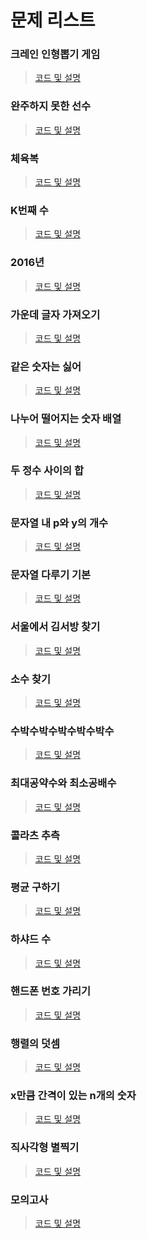 # 문제 리스트

### 크레인 인형뽑기 게임
> [코드 및 설명](https://github.com/ryusehui/algorithm/blob/master/programmers/level1/code/%ED%81%AC%EB%A0%88%EC%9D%B8%EC%9D%B8%ED%98%95%EB%BD%91%EA%B8%B0%EA%B2%8C%EC%9E%84.md)
### 완주하지 못한 선수
> [코드 및 설명](https://github.com/ryusehui/algorithm/blob/master/programmers/level1/code/%EC%99%84%EC%A3%BC%ED%95%98%EC%A7%80%EB%AA%BB%ED%95%9C%EC%84%A0%EC%88%98.md)
### 체육복
> [코드 및 설명](https://github.com/ryusehui/algorithm/blob/master/programmers/level1/code/%EC%B2%B4%EC%9C%A1%EB%B3%B5.md)
### K번째 수
> [코드 및 설명](https://github.com/ryusehui/algorithm/blob/master/programmers/level1/code/K%EB%B2%88%EC%A7%B8%EC%88%98.md)
### 2016년
> [코드 및 설명](https://github.com/ryusehui/algorithm/blob/master/programmers/level1/code/2016%EB%85%84.md)
### 가운데 글자 가져오기
> [코드 및 설명](https://github.com/ryusehui/algorithm/blob/master/programmers/level1/code/%EA%B0%80%EC%9A%B4%EB%8D%B0%EA%B8%80%EC%9E%90%EA%B0%80%EC%A0%B8%EC%98%A4%EA%B8%B0.md)
### 같은 숫자는 싫어
> [코드 및 설명](https://github.com/ryusehui/algorithm/blob/master/programmers/level1/code/%EA%B0%99%EC%9D%80%EC%88%AB%EC%9E%90%EB%8A%94%EC%8B%AB%EC%96%B4.md)
### 나누어 떨어지는 숫자 배열
> [코드 및 설명](https://github.com/ryusehui/algorithm/blob/master/programmers/level1/code/%EB%82%98%EB%88%84%EC%96%B4%EB%96%A8%EC%96%B4%EC%A7%80%EB%8A%94%EC%88%AB%EC%9E%90%EB%B0%B0%EC%97%B4.md)
### 두 정수 사이의 합
> [코드 및 설명](https://github.com/ryusehui/algorithm/blob/master/programmers/level1/code/%EB%91%90%EC%A0%95%EC%88%98%EC%82%AC%EC%9D%B4%EC%9D%98%ED%95%A9.md)
### 문자열 내 p와 y의 개수
> [코드 및 설명](https://github.com/ryusehui/algorithm/blob/master/programmers/level1/code/%EB%AC%B8%EC%9E%90%EC%97%B4%EB%82%B4p%EC%99%80y%EC%9D%98%EA%B0%9C%EC%88%98.md)
### 문자열 다루기 기본
> [코드 및 설명](https://github.com/ryusehui/algorithm/blob/master/programmers/level1/code/%EB%AC%B8%EC%9E%90%EC%97%B4%EB%8B%A4%EB%A3%A8%EA%B8%B0%EA%B8%B0%EB%B3%B8.md)
### 서울에서 김서방 찾기
> [코드 및 설명](https://github.com/ryusehui/algorithm/blob/master/programmers/level1/code/%EC%84%9C%EC%9A%B8%EC%97%90%EC%84%9C%EA%B9%80%EC%84%9C%EB%B0%A9%EC%B0%BE%EA%B8%B0.md)
### 소수 찾기
> [코드 및 설명](https://github.com/ryusehui/algorithm/blob/master/programmers/level1/code/%EC%86%8C%EC%88%98%EC%B0%BE%EA%B8%B0.md)
### 수박수박수박수박수박수
> [코드 및 설명](https://github.com/ryusehui/algorithm/blob/master/programmers/level1/code/%EC%88%98%EB%B0%95%EC%88%98%EB%B0%95%EC%88%98%EB%B0%95%EC%88%98%EB%B0%95%EC%88%98%EB%B0%95%EC%88%98.md)
### 최대공약수와 최소공배수
> [코드 및 설명](https://github.com/ryusehui/algorithm/blob/master/programmers/level1/code/%EC%B5%9C%EB%8C%80%EA%B3%B5%EC%95%BD%EC%88%98%EC%99%80%EC%B5%9C%EC%86%8C%EA%B3%B5%EB%B0%B0%EC%88%98.md)
### 콜라츠 추측
> [코드 및 설명](https://github.com/ryusehui/algorithm/blob/master/programmers/level1/code/%EC%BD%9C%EB%9D%BC%EC%B8%A0%EC%B6%94%EC%B8%A1.md)
### 평균 구하기
> [코드 및 설명](https://github.com/ryusehui/algorithm/blob/master/programmers/level1/code/%ED%8F%89%EA%B7%A0%EA%B5%AC%ED%95%98%EA%B8%B0.md)
### 하샤드 수
> [코드 및 설명](https://github.com/ryusehui/algorithm/blob/master/programmers/level1/code/%ED%95%98%EC%83%A4%EB%93%9C%EC%88%98.md)
### 핸드폰 번호 가리기
> [코드 및 설명](https://github.com/ryusehui/algorithm/blob/master/programmers/level1/code/%ED%95%B8%EB%93%9C%ED%8F%B0%EB%B2%88%ED%98%B8%EA%B0%80%EB%A6%AC%EA%B8%B0.md)
### 행렬의 덧셈
> [코드 및 설명](https://github.com/ryusehui/algorithm/blob/master/programmers/level1/code/%ED%96%89%EB%A0%AC%EC%9D%98%EB%8D%A7%EC%85%88.md)
### x만큼 간격이 있는 n개의 숫자
> [코드 및 설명](https://github.com/ryusehui/algorithm/blob/master/programmers/level1/code/x%EB%A7%8C%ED%81%BC%EA%B0%84%EA%B2%A9%EC%9D%B4%EC%9E%88%EB%8A%94n%EA%B0%9C%EC%9D%98%EC%88%AB%EC%9E%90.md)
### 직사각형 별찍기
> [코드 및 설명](https://github.com/ryusehui/algorithm/blob/master/programmers/level1/code/%EC%A7%81%EC%82%AC%EA%B0%81%ED%98%95%EB%B3%84%EC%B0%8D%EA%B8%B0.md)
### 모의고사
> [코드 및 설명](https://github.com/ryusehui/algorithm/blob/master/programmers/level1/code/%EB%AA%A8%EC%9D%98%EA%B3%A0%EC%82%AC.md)
